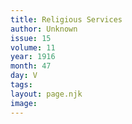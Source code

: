 ```yaml
---
title: Religious Services
author: Unknown
issue: 15
volume: 11
year: 1916
month: 47
day: V
tags:
layout: page.njk
image:
---
```





